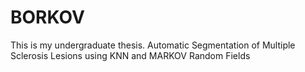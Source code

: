 # BORKOV
This is my undergraduate thesis. Automatic Segmentation of Multiple Sclerosis Lesions using KNN and MARKOV Random Fields

